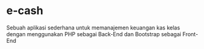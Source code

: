 # e-cash
Sebuah aplikasi sederhana untuk memanajemen keuangan kas kelas dengan menggunakan PHP sebagai Back-End dan Bootstrap sebagai Front-End
